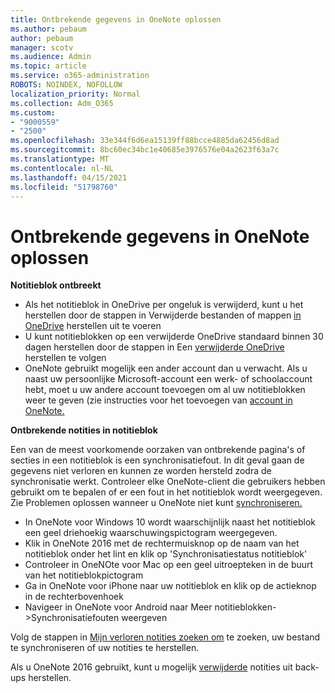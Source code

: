 ```yaml
---
title: Ontbrekende gegevens in OneNote oplossen
ms.author: pebaum
author: pebaum
manager: scotv
ms.audience: Admin
ms.topic: article
ms.service: o365-administration
ROBOTS: NOINDEX, NOFOLLOW
localization_priority: Normal
ms.collection: Adm_O365
ms.custom:
- "9000559"
- "2500"
ms.openlocfilehash: 33e344f6d6ea15139ff88bcce4885da62456d8ad
ms.sourcegitcommit: 8bc60ec34bc1e40685e3976576e04a2623f63a7c
ms.translationtype: MT
ms.contentlocale: nl-NL
ms.lasthandoff: 04/15/2021
ms.locfileid: "51798760"
---
```

# <a name="resolving-missing-data-in-onenote"></a>Ontbrekende gegevens in OneNote oplossen

**Notitieblok ontbreekt**

- Als het notitieblok in OneDrive per ongeluk is verwijderd, kunt u het herstellen door de stappen in Verwijderde bestanden of mappen [in OneDrive](https://support.office.com/article/949ada80-0026-4db3-a953-c99083e6a84f) herstellen uit te voeren
- U kunt notitieblokken op een verwijderde OneDrive standaard binnen 30 dagen herstellen door de stappen in Een [verwijderde OneDrive](https://docs.microsoft.com/onedrive/restore-deleted-onedrive) herstellen te volgen
- OneNote gebruikt mogelijk een ander account dan u verwacht. Als u naast uw persoonlijke Microsoft-account een werk- of schoolaccount hebt, moet u uw andere account toevoegen om al uw notitieblokken weer te geven (zie instructies voor het toevoegen van [account in OneNote.](https://support.office.com/article/5afff855-54ee-47e4-a773-db048d4ac299)

**Ontbrekende notities in notitieblok**

Een van de meest voorkomende oorzaken van ontbrekende pagina's of secties in een notitieblok is een synchronisatiefout. In dit geval gaan de gegevens niet verloren en kunnen ze worden hersteld zodra de synchronisatie werkt. Controleer elke OneNote-client die gebruikers hebben gebruikt om te bepalen of er een fout in het notitieblok wordt weergegeven. Zie Problemen oplossen wanneer u OneNote niet kunt [synchroniseren.](https://support.office.com/article/299495ef-66d1-448f-90c1-b785a6968d45)

- In OneNote voor Windows 10 wordt waarschijnlijk naast het notitieblok een geel driehoekig waarschuwingspictogram weergegeven.
- Klik in OneNote 2016 met de rechtermuisknop op de naam van het notitieblok onder het lint en klik op 'Synchronisatiestatus notitieblok'
- Controleer in OneNOte voor Mac op een geel uitroepteken in de buurt van het notitieblokpictogram
- Ga in OneNote voor iPhone naar uw notitieblok en klik op de actieknop in de rechterbovenhoek
- Navigeer in OneNote voor Android naar Meer notitieblokken->Synchronisatiefouten weergeven

Volg de stappen in [Mijn verloren notities zoeken om](https://support.office.com/article/32cb2bd7-afe7-44d2-a711-398a88421287) te zoeken, uw bestand te synchroniseren of uw notities te herstellen.

Als u OneNote 2016 gebruikt, kunt u mogelijk [verwijderde](https://support.office.com/article/32ed1036-74fd-4c21-bc28-033a486e6b14) notities uit back-ups herstellen.